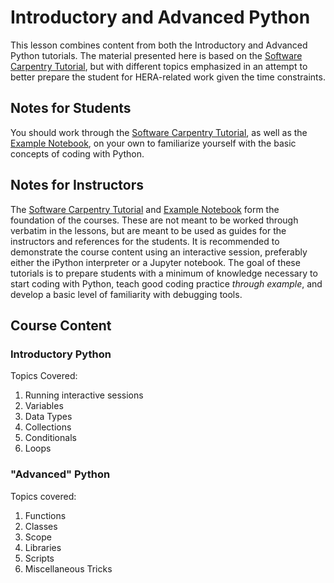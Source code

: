 # Introductory and Advanced Python

This lesson combines content from both the Introductory and Advanced Python tutorials. The material presented here
is based on the [Software Carpentry Tutorial](http://swcarpentry.github.io/python-novice-gapminder/index.html), but
with different topics emphasized in an attempt to better prepare the student for HERA-related work given the time
constraints.

## Notes for Students
You should work through the [Software Carpentry Tutorial](http://swcarpentry.github.io/python-novice-gapminder/index.html),
as well as the [Example Notebook](./Demo.ipynb), on your own to familiarize yourself with the basic concepts of
coding with Python.

## Notes for Instructors
The [Software Carpentry Tutorial](http://swcarpentry.github.io/python-novice-gapminder/index.html) and
[Example Notebook](./Demo.ipynb) form the foundation of the courses. These are not meant to be worked through
verbatim in the lessons, but are meant to be used as guides for the instructors and references for the students.
It is recommended to demonstrate the course content using an interactive session, preferably either the iPython
interpreter or a Jupyter notebook. The goal of these tutorials is to prepare students with a minimum of knowledge
necessary to start coding with Python, teach good coding practice *through example*, and develop a basic level of
familiarity with debugging tools.

## Course Content

### Introductory Python

Topics Covered:  
  
1. Running interactive sessions
2. Variables
3. Data Types
4. Collections
5. Conditionals
6. Loops

### "Advanced" Python

Topics covered:  
  
1. Functions
2. Classes
3. Scope
4. Libraries
5. Scripts
6. Miscellaneous Tricks